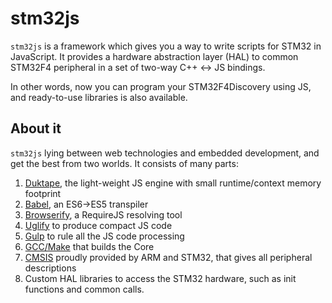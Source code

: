 # stm32js

`stm32js` is a framework which gives you a way to write scripts for STM32 in JavaScript.
It provides a hardware abstraction layer (HAL) to common STM32F4 peripheral in a set of two-way C++ <-> JS bindings.

In other words, now you can program your STM32F4Discovery using JS, and ready-to-use libraries is also available.

## About it

`stm32js` lying between web technologies and embedded development, and get the best from two worlds.
It consists of many parts:

1. [Duktape](https://github.com/svaarala/duktape), the light-weight JS engine with small runtime/context memory footprint
2. [Babel](https://github.com/babel/babel), an ES6->ES5 transpiler
3. [Browserify](https://github.com/substack/node-browserify), a RequireJS resolving tool
4. [Uglify](https://github.com/terinjokes/gulp-uglify) to produce compact JS code
5. [Gulp](https://github.com/gulpjs/gulp) to rule all the JS code processing
6. [GCC/Make](https://launchpad.net/gcc-arm-embedded) that builds the Core
7. [CMSIS](http://www.arm.com/products/processors/cortex-m/cortex-microcontroller-software-interface-standard.php) proudly provided by ARM and STM32, that gives all peripheral descriptions
8. Custom HAL libraries to access the STM32 hardware, such as init functions and common calls.